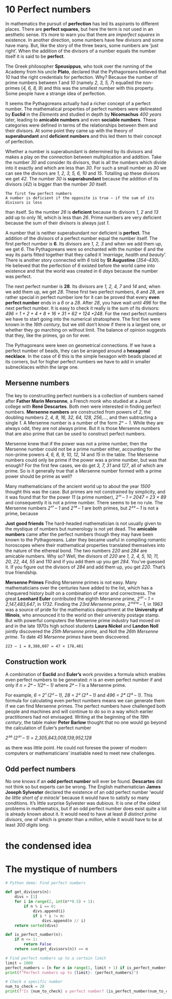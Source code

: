# 10 Perfect numbers

In mathematics the pursuit of **perfection** has led its aspirants to different places. There are **perfect squares**, but here the term is not used in an aesthetic sense. It’s more to warn you that there are *imperfect squares* in existence. In another direction, some numbers have few divisors and some have many. But, like the story of the three bears, some numbers are ‘just right’. When the addition of the divisors of a number equals the number itself it is said to be **perfect**.

The Greek philosopher **Speusippus**, who took over the running of the Academy from his uncle **Plato**, declared that the Pythagoreans believed that *10* had the right credentials for perfection. Why? Because the number of prime numbers between *1* and *10* (namely *2, 3, 5, 7*) equalled the non-primes (*4, 6, 8, 9*) and this was the smallest number with this property. Some people have a strange idea of perfection.

It seems the Pythagoreans actually had a richer concept of a perfect number. The mathematical properties of perfect numbers were delineated by **Euclid** in the *Elements* and studied in depth by **Nicomachus** *400 years* later, leading to **amicable numbers** and even **sociable numbers**. These categories were defined in terms of the relationships between them and their divisors. At some point they came up with the theory of **superabundant** and **deficient numbers** and this led them to their concept of perfection.

Whether a number is superabundant is determined by its divisors and makes a play on the connection between multiplication and addition. Take the number *30* and consider its divisors, that is all the numbers which divide into it exactly and which are less than *30*. For such a small number as *30* we can see the divisors are *1, 2, 3, 5, 6, 10* and *15*. Totalling up these divisors we get *42*. The number *30* is **superabundant** because the addition of its divisors (*42*) is bigger than the number *30* itself.

```
The first few perfect numbers
A number is deficient if the opposite is true – if the sum of its divisors is less
```

than itself. So the number *26* is **deficient** because its divisors *1, 2* and *13* add up to only *16*, which is less than *26*. Prime numbers are very deficient because the sum of their divisors is always just *1*.

A number that is neither superabundant nor deficient is **perfect**. The addition of the divisors of a perfect number equal the number itself. The first perfect number is **6**. Its divisors are *1, 2, 3* and when we add them up, we get *6*. The Pythagoreans were so enchanted with the number *6* and the way its parts fitted together that they called it ‘*marriage, health and beauty*’. There is another story connected with *6* told by **St Augustine** (*354–430*). He believed that the perfection of *6* existed before the world came into existence and that the world was created in *6 days* because the number was perfect.

The next perfect number is **28**. Its divisors are *1, 2, 4, 7* and *14* and, when we add them up, we get *28*. These first two perfect numbers, *6* and *28*, are rather special in perfect number lore for it can be proved that every **even perfect number** ends in a *6* or a *28*. After *28*, you have wait until *496* for the next perfect number. It is easy to check it really is the sum of its divisors: *496 = 1 + 2 + 4 + 8 + 16 + 31 + 62 + 124 +248*. For the next perfect numbers we have to start going into the numerical stratosphere. The first five were known in the *16th century*, but we still don’t know if there is a largest one, or whether they go marching on without limit. The balance of opinion suggests that they, like the primes, go on for ever.

The Pythagoreans were keen on geometrical connections. If we have a perfect number of beads, they can be arranged around a **hexagonal necklace**. In the case of *6* this is the simple hexagon with beads placed at its corners, but for higher perfect numbers we have to add in smaller subnecklaces within the large one.

## Mersenne numbers

The key to constructing perfect numbers is a collection of numbers named after **Father Marin Mersenne**, a French monk who studied at a Jesuit college with **René Descartes**. Both men were interested in finding perfect numbers. **Mersenne numbers** are constructed from powers of *2*, the doubling numbers *2, 4, 8, 16, 32, 64, 128, 256,...*, and then subtracting a single *1*. A Mersenne number is a number of the form *2ⁿ − 1*. While they are always odd, they are not always prime. But it is those Mersenne numbers that are also prime that can be used to construct perfect numbers.

Mersenne knew that if the power was not a prime number, then the Mersenne number could not be a prime number either, accounting for the non-prime powers *4, 6, 8, 9, 10, 12, 14* and *15* in the table. The Mersenne numbers could only be prime if the power was a prime number, but was that enough? For the first few cases, we do get *3, 7, 31* and *127*, all of which are prime. So is it generally true that a Mersenne number formed with a prime power should be prime as well?

Many mathematicians of the ancient world up to about the year *1500* thought this was the case. But primes are not constrained by simplicity, and it was found that for the power *11* (a prime number), *2¹¹ – 1 = 2047 = 23 × 89* and consequently it is not a prime number. There seems to be no rule. The Mersenne numbers *2¹⁷ – 1* and *2¹⁹ – 1* are both primes, but *2²³ – 1* is not a prime, because

**Just good friends**
The hard-headed mathematician is not usually given to the mystique of numbers but numerology is not yet dead. The **amicable numbers** came after the perfect numbers though they may have been known to the Pythagoreans. Later they became useful in compiling romantic horoscopes where their mathematical properties translated themselves into the nature of the ethereal bond. The two numbers *220* and *284* are amicable numbers. Why so? Well, the divisors of *220* are *1, 2, 4, 5, 10, 11, 20, 22, 44, 55* and *110* and if you add them up you get *284*. You’ve guessed it. If you figure out the divisors of *284* and add them up, you get *220*. That’s true friendship.

**Mersenne Primes**
Finding Mersenne primes is not easy. Many mathematicians over the centuries have added to the list, which has a chequered history built on a combination of error and correctness. The great **Leonhard Euler** contributed the eighth Mersenne prime, *2³¹ – 1 = 2,147,483,647*, in *1732*. Finding the *23rd Mersenne prime*, *2¹¹²¹³ – 1*, in *1963* was a source of pride for the mathematics department at the **University of Illinois**, who announced it to the world on their university postage stamp. But with powerful computers the Mersenne prime industry had moved on and in the late *1970s* high school students **Laura Nickel** and **Landon Noll** jointly discovered the *25th Mersenne prime*, and Noll the *26th Mersenne prime*. To date *45 Mersenne primes* have been discovered.

```
223 – 1 = 8,388,607 = 47 × 178,481
```

## Construction work

A combination of **Euclid** and **Euler’s** work provides a formula which enables even perfect numbers to be generated: *n* is an even perfect number if and only if *n = 2ᵖ – 1(2ᵖ – 1)* where *2ᵖ – 1* is a Mersenne prime.

For example, *6 = 2¹ (2² – 1), 28 = 2² (2³ – 1)* and *496 = 2⁴ (2⁵ – 1)*. This formula for calculating even perfect numbers means we can generate them if we can find Mersenne primes. The perfect numbers have challenged both people and machines and will continue to do so in a way which earlier practitioners had not envisaged. Writing at the beginning of the *19th century*, the table maker **Peter Barlow** thought that no one would go beyond the calculation of Euler’s perfect number

*2³⁰ (2³¹ – 1) = 2,305,843,008,139,952,128*

as there was little point. He could not foresee the power of modern computers or mathematicians’ insatiable need to meet new challenges.

## Odd perfect numbers

No one knows if an **odd perfect number** will ever be found. **Descartes** did not think so but experts can be wrong. The English mathematician **James Joseph Sylvester** declared the existence of an odd perfect number ‘*would be little short of a miracle*’ because it would have to satisfy so many conditions. It’s little surprise Sylvester was dubious. It is one of the oldest problems in mathematics, but if an odd perfect number does exist quite a lot is already known about it. It would need to have at least *8 distinct prime divisors*, one of which is greater than a *million*, while it would have to be at least *300 digits long*.

# the condensed idea

# The mystique of numbers

```python
# Python demo: Find perfect numbers

def get_divisors(n):
    divs = [1]
    for i in range(2, int(n**0.5) + 1):
        if n % i == 0:
            divs.append(i)
            if i * i != n:
                divs.append(n // i)
    return sorted(divs)

def is_perfect_number(n):
    if n <= 1:
        return False
    return sum(get_divisors(n)) == n

# Find perfect numbers up to a certain limit
limit = 1000
perfect_numbers = [n for n in range(1, limit + 1) if is_perfect_number(n)]
print(f"Perfect numbers up to {limit}: {perfect_numbers}")

# Check a specific number
num_to_check = 28
print(f"Is {num_to_check} a perfect number? {is_perfect_number(num_to_check)}")
```
